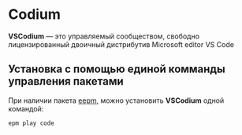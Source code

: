 # Codium

**VSCodium** — это управляемый сообществом, свободно лицензированный двоичный дистрибутив Microsoft editor VS Code

## Установка c помощью единой комманды управления пакетами

При наличии пакета [eepm](/epm), можно установить **VSCodium** одной командой:

```bash
epm play code
```